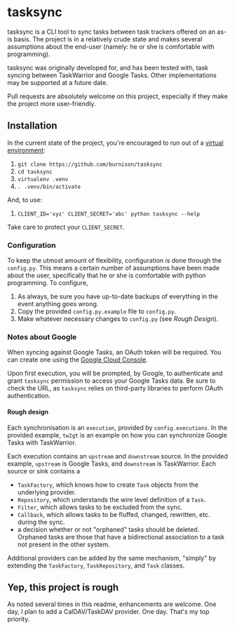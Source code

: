 # tasksync

tasksync is a CLI tool to sync tasks between task trackers offered on an as-is
basis. The project is in a relatively crude state and makes several assumptions
about the end-user (namely: he or she is comfortable with programming).

tasksync was originally developed for, and has been tested with, task syncing
between TaskWarrior and Google Tasks. Other implementations may be supported at
a future date.

Pull requests are absolutely welcome on this project, especially if they make
the project more user-friendly.

## Installation

In the current state of the project, you're encouraged to run out of a [virtual
environment](https://virtualenv.pypa.io/en/stable/):

1. `git clone https://github.com/burnison/tasksync`
1. `cd tasksync`
1. `virtualenv .venv`
1. `. .venv/bin/activate`


And, to use:

1. `CLIENT_ID='xyz' CLIENT_SECRET='abc' python tasksync --help`

Take care to protect your `CLIENT_SECRET`.


### Configuration

To keep the utmost amount of flexibility, configuration is done through the
`config.py`. This means a certain number of assumptions have been made about the
user, specifically that he or she is comfortable with python programming. To
configure,

1. As always, be sure you have up-to-date backups of everything in the event
   anything goes wrong.
1. Copy the provided `config.py.example` file to `config.py`.
1. Make whatever necessary changes to `config.py` (see _Rough Design_).


### Notes about Google

When syncing against Google Tasks, an OAuth token will be required. You can
create one using the [Google Cloud Console](https://console.cloud.google.com).

Upon first execution, you will be prompted, by Google, to authenticate and grant
`tasksync` permission to access your Google Tasks data. Be sure to check the
URL, as `tasksync` relies on third-party libraries to perform OAuth
authentication.


#### Rough design

Each synchronisation is an `execution`, provided by `config.executions`. In the
provided example, `tw2gt` is an example on how you can synchronize Google Tasks
with TaskWarrior.

Each execution contains an `upstream` and `downstream` source. In the provided
example, `upstream` is Google Tasks, and `downstream` is TaskWarrior. Each
source or sink contains a

* `TaskFactory`, which knows how to create `Task` objects from the underlying
  provider.
* `Repository`, which understands the wire level definition of a `Task`.
* `Filter`, which allows tasks to be excluded from the sync.
* `Callback`, which allows tasks to be fluffed, changed, rewritten, etc. during
  the sync.
* a decision whether or not "orphaned" tasks should be deleted. Orphaned tasks
  are those that have a bidirectional association to a task not present in the
  other system.

Additional providers can be added by the same mechanism, "simply" by extending
the `TaskFactory`, `TaskRepository`, and `Task` classes.


## Yep, this project is rough

As noted several times in this readme, enhancements are welcome. One day, I plan
to add a CalDAV/TaskDAV provider. One day. That's my top priority.
